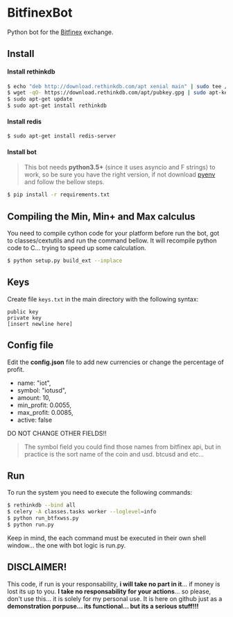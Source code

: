 # BitfinexBot

Python bot for the [Bitfinex](https://www.Bitfinex.com/) exchange.

## Install

#### Install rethinkdb

```sh
$ echo "deb http://download.rethinkdb.com/apt xenial main" | sudo tee /etc/apt/sources.list.d/rethinkdb.list
$ wget -qO- https://download.rethinkdb.com/apt/pubkey.gpg | sudo apt-key add -
$ sudo apt-get update
$ sudo apt-get install rethinkdb
```

#### Install redis

```sh
$ sudo apt-get install redis-server
```

#### Install bot
> This bot needs **python3.5+** (since it uses asyncio and F strings) to work, so be sure you have the right version, if not download [pyenv](https://github.com/pyenv/pyenv) and follow the bellow steps. 

```sh
$ pip install -r requirements.txt
```

## Compiling the Min, Min+ and Max calculus

You need to compile cython code for your platform before run the bot, got to classes/cextutils and run the command bellow.
It will recompile python code to C... trying to speed up some calculation.

```sh
$ python setup.py build_ext --inplace
``` 

## Keys

Create file ```keys.txt``` in the main directory with the following syntax:

    public key
    private key
    [insert newline here]


## Config file

Edit the **config.json** file to add new currencies or change the percentage of profit.
- name: "iot",
- symbol: "iotusd",
- amount: 10,
- min_profit: 0.0055,
- max_profit: 0.0085,
- active: false

DO NOT CHANGE OTHER FIELDS!!

> The symbol field you could find those names from bitfinex api, but in practice is the sort name of the coin and usd. btcusd and etc...


## Run

To run the system you need to execute the following commands:

```sh
$ rethinkdb --bind all
$ celery -A classes.tasks worker --loglevel=info
$ python run_btfxwss.py
$ python run.py
```

Keep in mind, the each command must be executed in their own shell window... the one with bot logic is run.py.

## DISCLAIMER!

This code, if run is your responsability, **i will take no part in it**... if money is lost its up to you.
**I take no responsability for your actions**... so please, don't use this... it is solely for my personal use.
It is here on github just as a **demonstration porpuse... its functional... but its a serious stuff!!!**